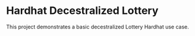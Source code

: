 # Hardhat Decestralized Lottery 

This project demonstrates a basic decestralized Lottery Hardhat use case.